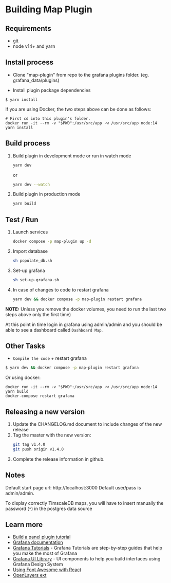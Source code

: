 # Building Map Plugin

## Requirements
- git
- node v14+ and yarn

## Install process

- Clone "map-plugin" from repo to the grafana plugins folder. (eg. grafana_data/plugins)

- Install plugin package dependencies

```
$ yarn install
```

If you are using Docker, the two steps above can be done as follows:
```
# First cd into this plugin's folder.
docker run -it --rm -v "$PWD":/usr/src/app -w /usr/src/app node:14 yarn install
```

## Build process

1. Build plugin in development mode or run in watch mode

   ```bash
   yarn dev
   ```

   or

   ```bash
   yarn dev --watch
   ```

2. Build plugin in production mode

   ```bash
   yarn build
   ```

## Test / Run

1. Launch services

    ```bash
    docker compose -p map-plugin up -d
    ```

2. Import database

    ```bash
    sh populate_db.sh
    ```

3. Set-up grafana

    ```bash
    sh set-up-grafana.sh
    ```

4. In case of changes to code to restart grafana

    ```bash
    yarn dev && docker compose -p map-plugin restart grafana
    ```

**NOTE:** Unless you remove the docker volumes, you need to run the last two
steps above only the first time)

At this point in time login in grafana using admin/admin and you should be
able to see a dashboard called `Dashboard Map`.

## Other Tasks

- `Compile the code` + restart grafana
```sh
$ yarn dev && docker compose -p map-plugin restart grafana
```

Or using docker:
```
docker run -it --rm -v "$PWD":/usr/src/app -w /usr/src/app node:14 yarn build
docker-compose restart grafana
```

## Releasing a new version

1. Update the CHANGELOG.md document to include changes of the new release
1. Tag the master with the new version:
    ```sh
    git tag v1.4.0
    git push origin v1.4.0
    ```
1. Complete the release information in github.

## Notes

Default start page url: http://localhost:3000
Default user/pass is admin/admin.

To display correctly TimscaleDB maps, you will have 
to insert manually the password (`*`) in the postgres data source 

## Learn more

- [Build a panel plugin tutorial](https://grafana.com/tutorials/build-a-panel-plugin)
- [Grafana documentation](https://grafana.com/docs/)
- [Grafana Tutorials](https://grafana.com/tutorials/) - Grafana Tutorials are step-by-step guides that help you make the most of Grafana
- [Grafana UI Library](https://developers.grafana.com/ui) - UI components to help you build interfaces using Grafana Design System
- [Using Font Awesome with React](https://fontawesome.com/v5.15/how-to-use/on-the-web/using-with/react)
- [OpenLayers ext](https://github.com/Viglino/ol-ext)
